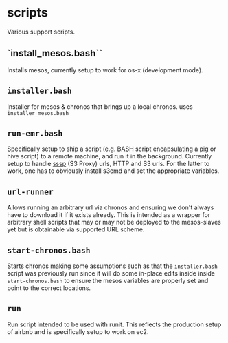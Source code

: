 # scripts

Various support scripts.

## `install_mesos.bash``

Installs mesos, currently setup to work for os-x (development mode).

## `installer.bash`

Installer for mesos & chronos that brings up a local chronos. uses `installer_mesos.bash`

## `run-emr.bash`

Specifically setup to ship a script (e.g. BASH script encapsulating a pig or hive script) to a remote machine, and run it in the background. Currently setup to handle [sssp](https://github.com/airbnb/sssp) (S3 Proxy) urls, HTTP and S3 urls. For the latter
to work, one has to obviously install s3cmd and set the appropriate variables.

## `url-runner`

Allows running an arbitrary url via chronos and ensuring we don't always have to download it if it exists already.
This is intended as a wrapper for arbitrary shell scripts that may or may not be deployed to the mesos-slaves yet but is
obtainable via supported URL scheme.

## `start-chronos.bash`

Starts chronos making some assumptions such as that the `installer.bash` script was previously run since it will do some in-place edits inside inside `start-chronos.bash` to ensure the mesos variables are properly set and point to the correct locations.

## `run`

Run script intended to be used with runit. This reflects the production setup of airbnb and is specifically setup to work on ec2.